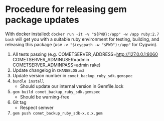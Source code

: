 # Procedure for releasing gem package updates

With docker installed: `docker run -it -v "${PWD}:/app" -w /app ruby:2.7 bash` will get you with a suitable ruby environment for testing, building, and releasing this package (use `-v "$(cygpath -w "$PWD"):/app"` for Cygwin).

1. All tests passing (e.g. COMETSERVER_ADDRESS=http://127.0.0.1:8060 COMETSERVER_ADMINUSER=admin COMETSERVER_ADMINPASS=admin rake)
2. Update changelog in `CHANGELOG.md`
3. Update version number in `comet_backup_ruby_sdk.gemspec`
4. `bundle install`
	- Should update our internal version in Gemfile.lock
5. `gem build comet_backup_ruby_sdk.gemspec`
	- Should be warning-free
6. Git tag
	- Respect semver
7. `gem push comet_backup_ruby_sdk-x.x.x.gem`
